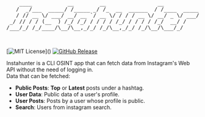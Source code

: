 <pre>
    <center>
    ____           __        __                __           
   /  _/___  _____/ /_____ _/ /_  __  ______  / /____  _____
   / // __ \/ ___/ __/ __ `/ __ \/ / / / __ \/ __/ _ \/ ___/
 _/ // / / (__  ) /_/ /_/ / / / / /_/ / / / / /_/  __/ /    
/___/_/ /_/____/\__/\__,_/_/ /_/\__,_/_/ /_/\__/\___/_/     
    </center>                                                            
</pre>

[![MIT License](https://img.shields.io/apm/l/atomic-design-ui.svg?)]() [![GitHub Release](https://img.shields.io/badge/release-v2.0.0-blue)]()

Instahunter is a CLI OSINT app that can fetch data from Instagram's Web API without the need of logging in.
<br/>
Data that can be fetched:
- **Public Posts**: **Top** or **Latest** posts under a hashtag.
- **User Data**: Public data of a user's profile.
- **User Posts**: Posts by a user whose profile is public.
- **Search**: Users from instagram search.